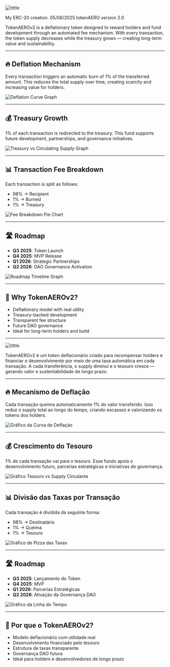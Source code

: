 
![tittle](/images/tittle.png)

My ERC-20 creation. 05/08/2025 tokenAERO  version 2.0

TokenAEROv2 is a deflationary token designed to reward holders and fund development through an automated fee mechanism. With every transaction, the token supply decreases while the treasury grows — creating long-term value and sustainability.

-------------------------------------

## 🔥 Deflation Mechanism

Every transaction triggers an automatic burn of 1% of the transferred amount. This reduces the total supply over time, creating scarcity and increasing value for holders.

![Deflation Curve Graph](/images/Deflation_Curve_Graph.png)

-------------------------------------

## 💰 Treasury Growth

1% of each transaction is redirected to the treasury. This fund supports future development, partnerships, and governance initiatives.

![Treasury vs Circulating Supply Graph](/images/Treasury_vs_Circulating_Supply_Graph.png)

-------------------------------------

## 📊 Transaction Fee Breakdown

Each transaction is split as follows:

- 98% → Recipient
- 1% → Burned
- 1% → Treasury

![Fee Breakdown Pie Chart](/images/Fee_Breakdown_Pie_Chart.png)

-------------------------------------

## 🛣️ Roadmap

- **Q3 2025**: Token Launch  
- **Q4 2025**: MVP Release  
- **Q1 2026**: Strategic Partnerships  
- **Q2 2026**: DAO Governance Activation  

![Roadmap Timeline Graph](/images/Roadmap_Graph.png)

-------------------------------------

## 📌 Why TokenAEROv2?

- Deflationary model with real utility  
- Treasury-backed development  
- Transparent fee structure  
- Future DAO governance  
- Ideal for long-term holders and build
--------------------------------------------------------------------------------------------------------------------------------------------


![tittle](/images/tittle.png)

TokenAEROv2 é um token deflacionário criado para recompensar holders e financiar o desenvolvimento por meio de uma taxa automática em cada transação. A cada transferência, o supply diminui e o tesouro cresce — gerando valor e sustentabilidade de longo prazo.

-------------------------------------

## 🔥 Mecanismo de Deflação

Cada transação queima automaticamente 1% do valor transferido. Isso reduz o supply total ao longo do tempo, criando escassez e valorizando os tokens dos holders.

![Gráfico da Curva de Deflação](/images/Deflation_Curve_Graph.png)

---

## 💰 Crescimento do Tesouro

1% de cada transação vai para o tesouro. Esse fundo apoia o desenvolvimento futuro, parcerias estratégicas e iniciativas de governança.

![Gráfico Tesouro vs Supply Circulante](/images/Treasury_vs_Circulating_Supply_Graph.png)

---

## 📊 Divisão das Taxas por Transação

Cada transação é dividida da seguinte forma:

- 98% → Destinatário  
- 1% → Queima  
- 1% → Tesouro

![Gráfico de Pizza das Taxas](/images/Fee_Breakdown_Pie_Chart.png)

---

## 🛣️ Roadmap

- **Q3 2025**: Lançamento do Token  
- **Q4 2025**: MVP  
- **Q1 2026**: Parcerias Estratégicas  
- **Q2 2026**: Ativação da Governança DAO  

![Gráfico da Linha do Tempo](/images/Roadmap_Graph.png)

---

## 📌 Por que o TokenAEROv2?

- Modelo deflacionário com utilidade real  
- Desenvolvimento financiado pelo tesouro  
- Estrutura de taxas transparente  
- Governança DAO futura  
- Ideal para holders e desenvolvedores de longo prazo
